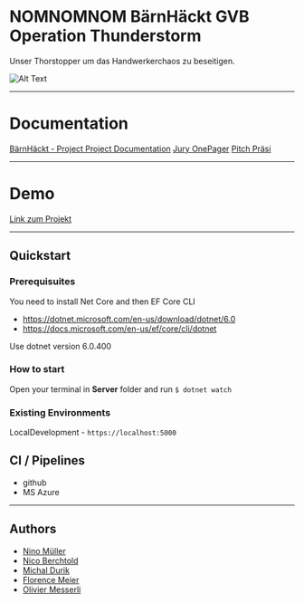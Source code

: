 
# NOMNOMNOM BärnHäckt GVB Operation Thunderstorm

Unser Thorstopper um das Handwerkerchaos zu beseitigen.

![Alt Text](Docs/Screencast.gif)



---

# Documentation

[BärnHäckt - Project Project Documentation](./project-documentation.md)
[Jury OnePager](https://github.com/ninomllr/bernhackt-2023/blob/main/Docs/BernHackt_%20Jury%20Template%20Documentation.pdf)
[Pitch Präsi](https://github.com/ninomllr/bernhackt-2023/blob/main/Docs/B%C3%A4rnH%C3%A4ckt%202023%20pr%C3%A4si.pdf)

---

# Demo
[Link zum Projekt](https://gvb-10534.azurewebsites.net/ "project link")

---

## Quickstart

### Prerequisuites

You need to install Net Core and then EF Core CLI

- https://dotnet.microsoft.com/en-us/download/dotnet/6.0
- https://docs.microsoft.com/en-us/ef/core/cli/dotnet

Use dotnet version 6.0.400

### How to start

Open your terminal in **Server** folder and run `$ dotnet watch`


### Existing Environments

LocalDevelopment - `https://localhost:5000`

## CI / Pipelines

- github
- MS Azure

---

## Authors

- [Nino Müller](https://github.com/ninomllr)
- [Nico Berchtold](https://github.com/ntold)
- [Michal Durik](https://github.com/miko866)
- [Florence Meier](https://github.com/Tamalera)
- [Olivier Messerli](https://github.com/olimoli)
